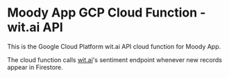 # Moody App GCP Cloud Function - wit.ai API

This is the Google Cloud Platform wit.ai API cloud function for Moody App.

The cloud function calls [wit.ai](https://wit.ai)'s sentiment endpoint whenever new records appear in Firestore.
